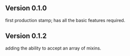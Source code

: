 ## Version 0.1.0

first production stamp; has all the basic features required.

## Version 0.1.2

adding the ability to accept an array of mixins.